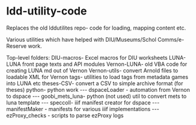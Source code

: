 # ldd-utility-code
Replaces the old lddutilites repo- code for loading, mapping content etc.

Various utilities which have helped with DIU/Museums/Schol Comms/e-Reserve work.

Top-level folders:
DIU-macros- Excel macros for DIU worksheets
LUNA- LUNA front page texts and API modules
Vernon-LUNA- old VBA code for creating LUNA md out of Vernon
Vernon-utils- convert Arnold files to loadable XML for Vernon
tags- utilities to load tags from metadata games into LUNA etc
theses-CSV- convert a CSV to simple archive format (for theses)
python- python work
--- dspaceLoader - automation from Vernon to dspace
--- goobi_mets_luna- python (not used) util to convert mets to luna template
--- speccoll- iiif manifest creator for dspace
--- manifestMaker - manifests for various iiif implementations
--- ezProxy_checks - scripts to parse ezProxy logs

